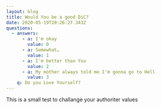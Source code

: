 ```yaml
---
layout: blog
title: Would You be a good DiC?
date: 2020-05-19T20:26:27.343Z
questions:
  - answers:
      - a: I'm okay
        value: 0
      - a: Somewhat…
        value: 1
      - a: I'm better than You
        value: 2
      - a: My mother always told me I'm gonna go to Hell
        value: 3
    q: Do you Love Yourself?
---
```

This is a small test to challange your authoriter values